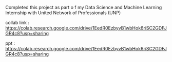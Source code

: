 Completed this project as part o f my Data Science and Machine Learning Internship with United Network of Professionals (UNP)

collab link : https://colab.research.google.com/drive/1EedR0EzbyvB1wbHok6riSC2GDFJGR4c8?usp=sharing

ppt : https://colab.research.google.com/drive/1EedR0EzbyvB1wbHok6riSC2GDFJGR4c8?usp=sharing
